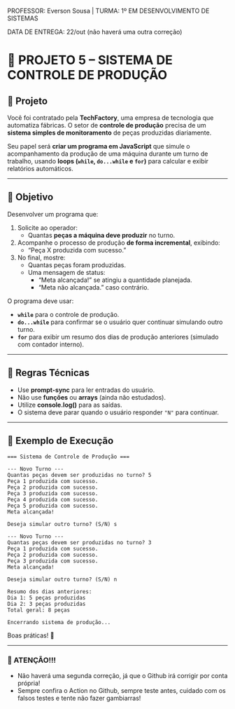 PROFESSOR: Everson Sousa | TURMA: 1º EM DESENVOLVIMENTO DE SISTEMAS

DATA DE ENTREGA: 22/out (não haverá uma outra correção)

# 💼 PROJETO 5 – SISTEMA DE CONTROLE DE PRODUÇÃO

## 🏢 Projeto

Você foi contratado pela **TechFactory**, uma empresa de tecnologia que automatiza fábricas. O setor de **controle de produção** precisa de um **sistema simples de monitoramento** de peças produzidas diariamente.

Seu papel será **criar um programa em JavaScript** que simule o acompanhamento da produção de uma máquina durante um turno de trabalho, usando **loops (`while`, `do...while` e `for`)** para calcular e exibir relatórios automáticos.

---

## 🎯 Objetivo

Desenvolver um programa que:

1. Solicite ao operador:
    - Quantas **peças a máquina deve produzir** no turno.
2. Acompanhe o processo de produção **de forma incremental**, exibindo:
    - “Peça X produzida com sucesso.”
3. No final, mostre:
    - Quantas peças foram produzidas.
    - Uma mensagem de status:
        - “Meta alcançada!” se atingiu a quantidade planejada.
        - “Meta não alcançada.” caso contrário.

O programa deve usar:

- **`while`** para o controle de produção.
- **`do...while`** para confirmar se o usuário quer continuar simulando outro turno.
- **`for`** para exibir um resumo dos dias de produção anteriores (simulado com contador interno).

---

## 🧠 Regras Técnicas

- Use **prompt-sync** para ler entradas do usuário.
- Não use **funções** ou **arrays** (ainda não estudados).
- Utilize **console.log()** para as saídas.
- O sistema deve parar quando o usuário responder `"N"` para continuar.

---

## 🧩 Exemplo de Execução

```
=== Sistema de Controle de Produção ===

--- Novo Turno ---
Quantas peças devem ser produzidas no turno? 5
Peça 1 produzida com sucesso.
Peça 2 produzida com sucesso.
Peça 3 produzida com sucesso.
Peça 4 produzida com sucesso.
Peça 5 produzida com sucesso.
Meta alcançada!

Deseja simular outro turno? (S/N) s

--- Novo Turno ---
Quantas peças devem ser produzidas no turno? 3
Peça 1 produzida com sucesso.
Peça 2 produzida com sucesso.
Peça 3 produzida com sucesso.
Meta alcançada!

Deseja simular outro turno? (S/N) n

Resumo dos dias anteriores:
Dia 1: 5 peças produzidas
Dia 2: 3 peças produzidas
Total geral: 8 peças

Encerrando sistema de produção...

```
Boas práticas! 🤙

---

### 📌 ATENÇÃO!!!
- Não haverá uma segunda correção, já que o Github irá corrigir por conta própria!
- Sempre confira o Action no Github, sempre teste antes, cuidado com os falsos testes e tente não fazer gambiarras!